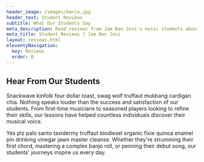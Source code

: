```yaml
---
header_image: /images/banjo.jpg
header_text: Student Reviews
subtitle: What Our Students Say
meta_description: Read reviews from Jam Ban Jovi's music students about their experiences with banjo, guitar, and songwriting lessons.
meta_title: Student Reviews | Jam Ban Jovi
layout: reviews.html
eleventyNavigation:
  key: Reviews
  order: 8
---
```


## Hear From Our Students

Snackwave kinfolk four dollar toast, swag wolf truffaut mukbang cardigan chia. Nothing speaks louder than the success and satisfaction of our students. From first-time musicians to seasoned players looking to refine their skills, our lessons have helped countless individuals discover their musical voice.

Yes plz palo santo taxidermy truffaut biodiesel organic fixie quinoa enamel pin drinking vinegar jawn master cleanse. Whether they're strumming their first chord, mastering a complex banjo roll, or penning their debut song, our students' journeys inspire us every day.
